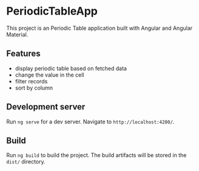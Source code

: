 # PeriodicTableApp

This project is an Periodic Table application built with Angular and Angular Material.

## Features

- display periodic table based on fetched data
- change the value in the cell
- filter records
- sort by column

## Development server

Run `ng serve` for a dev server. Navigate to `http://localhost:4200/`.

## Build

Run `ng build` to build the project. The build artifacts will be stored in the `dist/` directory.
